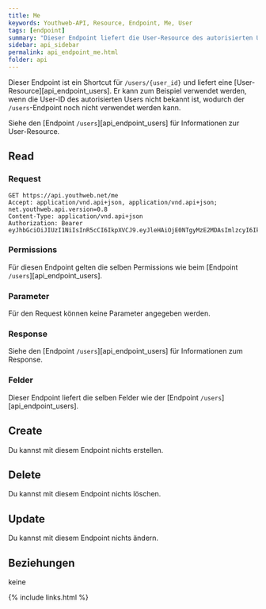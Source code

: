 ```yaml
---
title: Me
keywords: Youthweb-API, Resource, Endpoint, Me, User
tags: [endpoint]
summary: "Dieser Endpoint liefert die User-Resource des autorisierten User"
sidebar: api_sidebar
permalink: api_endpoint_me.html
folder: api
---
```


Dieser Endpoint ist ein Shortcut für `/users/{user_id}` und liefert eine [User-Resource][api_endpoint_users]. Er kann zum Beispiel verwendet werden, wenn die User-ID des autorisierten Users nicht bekannt ist, wodurch der `/users`-Endpoint noch nicht verwendet werden kann.

Siehe den [Endpoint `/users`][api_endpoint_users] für Informationen zur User-Resource.

## Read

### Request

```
GET https://api.youthweb.net/me
Accept: application/vnd.api+json, application/vnd.api+json; net.youthweb.api.version=0.8
Content-Type: application/vnd.api+json
Authorization: Bearer eyJhbGciOiJIUzI1NiIsInR5cCI6IkpXVCJ9.eyJleHAiOjE0NTgyMzE2MDAsImlzcyI6IkpOdlBnY3ROcEg1Y0s2UmMifQ.BOn0XFDDYa5iBHJb636A0C0m4sU5NO8SA_CPOVHoWNs
```

### Permissions

Für diesen Endpoint gelten die selben Permissions wie beim [Endpoint `/users`][api_endpoint_users].

### Parameter

Für den Request können keine Parameter angegeben werden.

### Response

Siehe den [Endpoint `/users`][api_endpoint_users] für Informationen zum Response.

### Felder

Dieser Endpoint liefert die selben Felder wie der [Endpoint `/users`][api_endpoint_users].

## Create

Du kannst mit diesem Endpoint nichts erstellen.

## Delete

Du kannst mit diesem Endpoint nichts löschen.

## Update

Du kannst mit diesem Endpoint nichts ändern.

## Beziehungen

keine

{% include links.html %}
